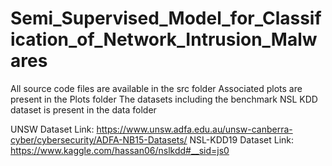 # Semi_Supervised_Model_for_Classification_of_Network_Intrusion_Malwares

All source code files are available in the src folder
Associated plots are present in the Plots folder
The datasets including the benchmark NSL KDD dataset is present in the data folder

UNSW Dataset Link: https://www.unsw.adfa.edu.au/unsw-canberra-cyber/cybersecurity/ADFA-NB15-Datasets/
NSL-KDD19 Dataset Link: https://www.kaggle.com/hassan06/nslkdd#__sid=js0




